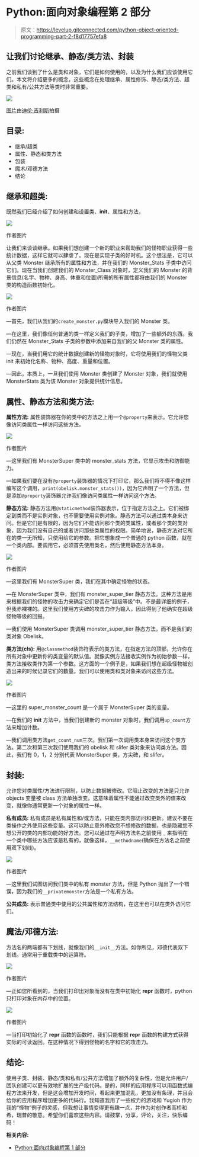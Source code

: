 # Python:面向对象编程第 2 部分

> 原文：<https://levelup.gitconnected.com/python-object-oriented-programming-part-2-f8d17757efa8>

## 让我们讨论继承、静态/类方法、封装

之前我们谈到了什么是类和对象，它们是如何使用的，以及为什么我们应该使用它们。本文将介绍更多的概念，这些概念在处理继承、属性修饰、静态/类方法、超类和私有/公共方法等类时非常重要。

![](img/7ff734dbb6387f1b1987733767b054c1.png)

[图片](https://unsplash.com/photos/YJdCZba0TYE)由[迪伦·吉利斯](https://unsplash.com/@dylandgillis)拍摄

## 目录:

*   继承/超类
*   属性、静态和类方法
*   包装
*   魔术/邓德方法
*   结论

## 继承和超类:

既然我们已经介绍了如何创建和设置类、__init__、属性和方法，

![](img/98ad0787071f774ab608ff86d457c2d8.png)

作者图片

让我们来谈谈继承。如果我们想创建一个新的职业来帮助我们的怪物职业获得一些统计数据，这样它就可以肆虐了。现在是实现子类的好时机。这个想法是，它可以从父类 Monster 继承所有的属性和方法，并在我们的 Monster_Stats 子类中访问它们。现在当我们创建我们的 Monster_Class 对象时，定义我们的 Monster 的背景信息(名字、物种、身高、体重和位置)所需的所有属性都将由我们的 Monster 类的构造函数初始化。

![](img/a6f10619704fb18d5dd564c46d299bc2.png)

作者图片

—首先，我们从我们的`create_monster.py`模块导入我们的 Monster 类。

—在这里，我们像任何普通的类一样定义我们的子类，增加了一些额外的东西。我们仍然在 Monster_Stats 子类的参数中添加来自我们的父 Monster 类的属性。

—现在，当我们用它的统计数据创建新的怪物对象时，它将使用我们的怪物父类 init 来初始化名称、物种、高度、重量和位置。

—因此，本质上，一旦我们使用 Monster 类创建了 Monster 对象，我们就使用 MonsterStats 类为该 Monster 对象提供统计信息。

## 属性、静态方法和类方法:

**属性方法:**
属性装饰器在你的类中的方法之上用一个`@property`来表示。它允许您像访问类属性一样访问这些方法。

![](img/9344453893d19b4ce5f2a8d525351bd5.png)

作者图片

—这里我们有 MonsterSuper 类中的 monster_stats 方法，它显示攻击和防御能力。

—如果我们要在没有`@property`装饰器的情况下打印它，那么我们将不得不像这样编写这个调用，`print(obelisk.monster_stats())`，因为它声明了一个方法，但是添加`@property`装饰器允许我们像访问类属性一样访问这个方法。

**静态方法:** 静态方法用`@staticmethod`装饰器表示，位于指定方法之上。它们被绑定到类而不是实例对象，也不需要使用实例对象。静态方法可以通过类本身来访问。但是它们是有限的，因为它们不能访问那个类的类属性，或者那个类的类对象，因为我们没有自己的或者访问那些类属性的权限。简单地说，静态方法对它所在的类一无所知，只使用给它的参数。把它想象成一个普通的 python 函数，就在一个类内部。要调用它，必须首先使用类名，然后使用静态方法本身。

![](img/7b746e2108386d79acbb38c53ada102f.png)

作者图片

—这里我们有 MonsterSuper 类，我们在其中确定怪物的状态。

—在 MonsterSuper 类中，我们有 monster_super_tier 静态方法。这种方法是用来根据我们的怪物的攻击力来确定它们是否在“超级等级”中。不是最详细的例子，但我赤裸裸的。这里我们使用方尖碑的攻击力作为输入，因此得到了他确实在超级怪物等级的回报。

—我们使用 MonsterSuper 类调用 monster_super_tier 静态方法，而不是我们的类对象 Obelisk。

**类方法(cls):**
用`@classmethod`装饰符表示的类方法，在指定方法的顶部，允许你在所有对象中更新你的类变量的默认值。就像实例方法接收实例作为初始参数一样，类方法接收类作为第一个参数。这方面的一个例子是，如果我们想在超级怪物被创造出来的时候记录它们的数量。我们可以使用类和类对象来访问这些方法。

![](img/697af99c4ea41e29eb6f5da7398ea871.png)

作者图片

—这里的 super_monster_count 是一个属于 MonsterSuper 类的变量。

—在我们的 __init__ 方法中，当我们创建新的 monster 对象时，我们调用`up_count`方法来增加计数。

—我们调用类方法`get_count_num`三次。我们第一次调用类本身来访问这个类方法。第二次和第三次我们使用我们的 obelisk 和 slifer 类对象来访问类方法。因此，我们有 0，1，2 分别代表 MonsterSuper 类，方尖碑，和 slifer。

## 封装:

允许您对类属性/方法进行限制，以防止数据被修改。它阻止改变的方法是只允许 objects 变量被 class 方法单独改变。这意味着属性不能通过改变类外的值来改变，就像你通常更新一个对象的属性一样。

**私有成员:** 私有成员是私有属性和/或方法，只能在类内部访问和更新。建议不要在类操作之外使用这些变量。这可以防止意外修改您不想修改的数据，也是隐藏您不想公开的类的内部功能的好方法。您可以通过在声明方法名之前使用 _ 来指明在一个类中哪些方法应该是私有的，就像这样，`__methodname`(确保在方法名之前使用双下划线)。

![](img/43f820ce1141192547b91048620f259e.png)

作者图片

—这里我们试图访问我们类中的私有 monster 方法，但是 Python 抛出了一个错误，因为我们的`__privatemonster`方法是一个私有方法。

**公共成员:** 表示普通类中使用的公共属性和方法结构，在这里也可以在类外访问它们。

## **魔法/邓德方法:**

方法名的两端都有下划线，就像我们的`__init__`方法。如你所见，邓德代表双下划线。通常用于重载类中的运算符。

![](img/4f66856d495a0f96ed51f7ac2d57996c.png)

作者图片

—正如您所看到的，当我们打印出对象而没有在类中初始化 __repr__ 函数时，python 只打印对象在内存中的位置。

![](img/faff7dd552bd0005901d5bad97399ba7.png)

作者图片

—当打印初始化了 __repr__ 函数的函数时，我们只能根据 __repr__ 函数的构建方式获得实际的可读返回。在这种情况下得到怪物的名字和它的攻击力。

## 结论:

使用子类、封装、静态/类和私有/公共方法增加了额外的复杂性，但是允许用户/团队创建可以更有效地扩展的生产级代码。是的，同样的应用程序可以用函数式编程方法来开发，但是这会增加开发时间，看起来更加混乱，更加没有条理，并且会给你的应用程序增加更多的代码行。我知道我用了一些权力的游戏和 Yugioh 作为我的“怪物”例子的灵感，但我想让事情变得更有趣一点，并作为对创作者高桥和希，瑞普的敬意。希望你们喜欢这些内容。请鼓掌，分享，评论，关注，快乐编码！

**相关内容:**

*   [Python:面向对象编程第 1 部分](/python-object-oriented-programming-part-1-e9ea12ba1936)